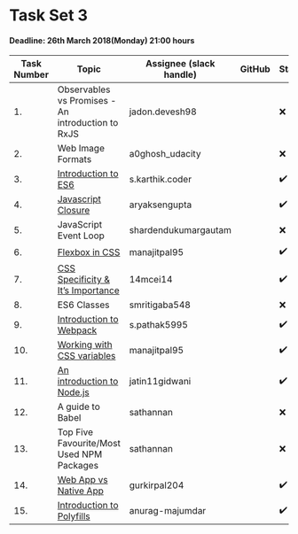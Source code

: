# Task Set 3

#### Deadline: 26th March 2018(Monday) 21:00 hours

|Task Number|Topic|Assignee (slack handle)|GitHub|Status|
|---|---|---|---|---|
|1.|Observables vs Promises - An introduction to RxJS|jadon.devesh98||:x:|
|2.|Web Image Formats|a0ghosh_udacity||:x:|
|3.|[Introduction to ES6](https://medium.com/beginners-guide-to-mobile-web-development/introduction-to-es6-c4422d3c5664)|s.karthik.coder||:heavy_check_mark:|
|4.|[Javascript Closure](https://medium.com/beginners-guide-to-mobile-web-development/closures-in-functional-programming-and-javascript-3ed730e08fc2)|aryaksengupta||:heavy_check_mark:|
|5.|JavaScript Event Loop|shardendukumargautam||:x:|
|6.|[Flexbox in CSS](https://medium.com/beginners-guide-to-mobile-web-development/flexbox-in-css-dcc724c5cfb2)|manajitpal95||:heavy_check_mark:|
|7.|[CSS Specificity & It’s Importance](https://medium.com/beginners-guide-to-mobile-web-development/css-specificity-its-importance-9633e568ee7f)|14mcei14||:heavy_check_mark:|
|8.|ES6 Classes|smritigaba548||:x:|
|9.|[Introduction to Webpack](https://medium.com/beginners-guide-to-mobile-web-development/introduction-to-webpack-4-e528a6b3fc16)|s.pathak5995||:heavy_check_mark:|
|10.|[Working with CSS variables](https://medium.com/beginners-guide-to-mobile-web-development/working-with-css-variables-3f8314cdeb56)|manajitpal95||:heavy_check_mark:|
|11.|[An introduction to Node.js](https://medium.com/beginners-guide-to-mobile-web-development/introduction-to-node-js-8ea696da2b00)|jatin11gidwani||:heavy_check_mark:|
|12.|A guide to Babel|sathannan||:x:|
|13.|Top Five Favourite/Most Used NPM Packages|sathannan||:x:|
|14.|[Web App vs Native App](https://medium.com/beginners-guide-to-mobile-web-development/web-app-vs-native-app-b3da1baafcc9)|gurkirpal204||:heavy_check_mark:|
|15.|[Introduction to Polyfills](https://medium.com/beginners-guide-to-mobile-web-development/introduction-to-polyfills-their-usage-9cd6db4b1923)|anurag-majumdar||:heavy_check_mark:|